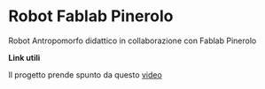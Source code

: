 # Robot Fablab Pinerolo
Robot Antropomorfo didattico in collaborazione con Fablab Pinerolo

**Link utili**

Il progetto prende spunto da questo [video](https://youtu.be/SAOT3-3pB34?si=McyX3ZUwawycxd_Z)
